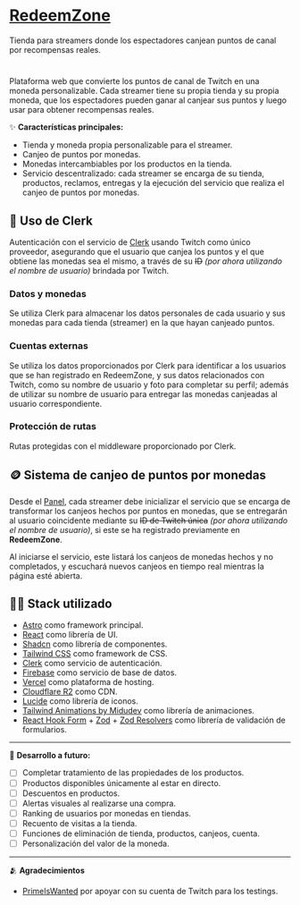 # [RedeemZone](https://redeemzone.vercel.app/)

Tienda para streamers donde los espectadores canjean puntos de canal por recompensas reales.

#

Plataforma web que convierte los puntos de canal de Twitch en una moneda personalizable. Cada streamer tiene su propia tienda y su propia moneda, que los espectadores pueden ganar al canjear sus puntos y luego usar para obtener recompensas reales.

✨ **Características principales:**
- Tienda y moneda propia personalizable para el streamer.
- Canjeo de puntos por monedas.
- Monedas intercambiables por los productos en la tienda.
- Servicio descentralizado: cada streamer se encarga de su tienda, productos, reclamos, entregas y la ejecución del servicio que realiza el canjeo de puntos por monedas.

## 🔐 Uso de Clerk

Autenticación con el servicio de [Clerk](https://clerk.dev/) usando Twitch como único proveedor, asegurando que el usuario que canjea los puntos y el que obtiene las monedas sea el mismo, a través de su ~~ID~~ *(por ahora utilizando el nombre de usuario)* brindada por Twitch.

### Datos y monedas

Se utiliza Clerk para almacenar los datos personales de cada usuario y sus monedas para cada tienda (streamer) en la que hayan canjeado puntos.

### Cuentas externas

Se utiliza los datos proporcionados por Clerk para identificar a los usuarios que se han registrado en RedeemZone, y sus datos relacionados con Twitch, como su nombre de usuario y foto para completar su perfil; además de utilizar su nombre de usuario para entregar las monedas canjeadas al usuario correspondiente.

### Protección de rutas

Rutas protegidas con el middleware proporcionado por Clerk.

## 🪙 Sistema de canjeo de puntos por monedas

Desde el [Panel](https://redeemzone.vercel.app/panel), cada streamer debe inicializar el servicio que se encarga de transformar los canjeos hechos por puntos en monedas, que se entregarán al usuario coincidente mediante su ~~ID de Twitch única~~ *(por ahora utilizando el nombre de usuario)*, si este se ha registrado previamente en **RedeemZone**.

Al iniciarse el servicio, este listará los canjeos de monedas hechos y no completados, y escuchará nuevos canjeos en tiempo real mientras la página esté abierta.

## 🧑‍💻 Stack utilizado
- [Astro](https://astro.build/) como framework principal.
- [React](https://reactjs.org/) como librería de UI.
- [Shadcn](https://ui.shadcn.com/) como librería de componentes.
- [Tailwind CSS](https://tailwindcss.com/) como framework de CSS.
- [Clerk](https://clerk.dev/) como servicio de autenticación.
- [Firebase](https://firebase.google.com/) como servicio de base de datos.
- [Vercel](https://vercel.com/) como plataforma de hosting.
- [Cloudflare R2](https://www.cloudflare.com/products/r2/) como CDN.
- [Lucide](https://lucide.dev/) como librería de iconos.
- [Tailwind Animations by Midudev](https://github.com/midudev/tailwind-animations) como librería de animaciones.
- [React Hook Form](https://react-hook-form.com/) + [Zod](https://github.com/colinhacks/zod) + [Zod Resolvers](https://github.com/react-hook-form/resolvers) como librería de validación de formularios.

---

🚀 **Desarrollo a futuro:**
- [ ] Completar tratamiento de las propiedades de los productos.
- [ ] Productos disponibles únicamente al estar en directo.
- [ ] Descuentos en productos.
- [ ] Alertas visuales al realizarse una compra.
- [ ] Ranking de usuarios por monedas en tiendas.
- [ ] Recuento de visitas a la tienda.
- [ ] Funciones de eliminación de tienda, productos, canjeos, cuenta.
- [ ] Personalización del valor de la moneda.

---

🫂 **Agradecimientos**
- [PrimeIsWanted](https://x.com/primeiswanted) por apoyar con su cuenta de Twitch para los testings.